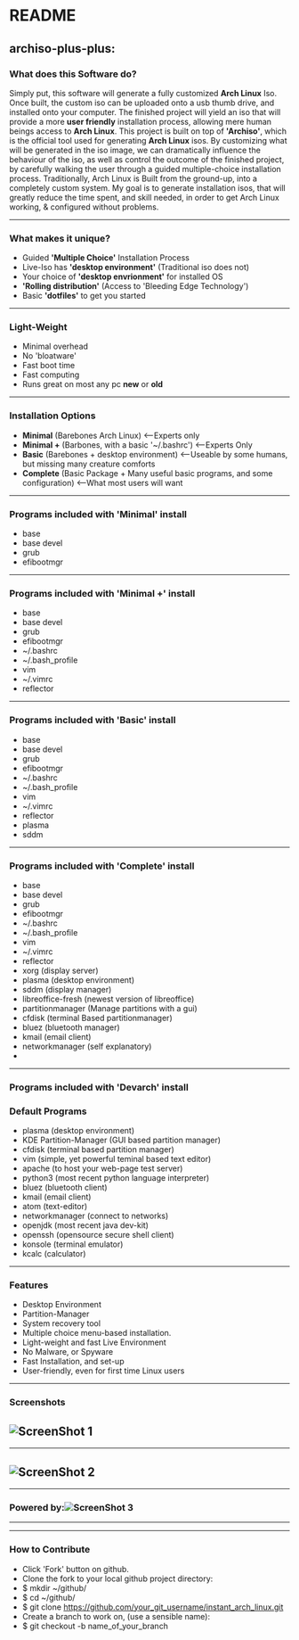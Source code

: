 # README

## archiso-plus-plus:
### What does this Software do?
  Simply put, this software will generate a fully customized **Arch Linux** Iso.
  Once built, the custom iso can be uploaded onto a usb thumb drive, and installed onto your computer.
  The finished project will yield an iso that will provide a more **user friendly** installation process, allowing mere human beings access to **Arch Linux**.
  This project is built on top of **'Archiso'**, which is the official tool used for generating **Arch Linux** isos.
  By customizing what will be generated in the iso image, we can dramatically influence the behaviour of the iso, as well as control the outcome of the finished project, by carefully walking the user through a guided multiple-choice installation process.
  Traditionally, Arch Linux is Built from the ground-up, into a completely custom system.
  My goal is to generate installation isos, that will greatly reduce the time spent, and skill needed, in order to get Arch Linux working, & configured without problems.

---

### What makes it unique?
* Guided **'Multiple Choice'** Installation Process
* Live-Iso has **'desktop environment'** (Traditional iso does not)
* Your choice of **'desktop envrionment'** for installed OS
* **'Rolling distribution'** (Access to 'Bleeding Edge Technology')
* Basic **'dotfiles'** to get you started
---
### Light-Weight
* Minimal overhead
* No 'bloatware'
* Fast boot time
* Fast computing
* Runs great on most any pc **new** or **old**
---


### Installation Options

* **Minimal** (Barebones Arch Linux) <--Experts only
* **Minimal +** (Barbones, with a basic '~/.bashrc') <--Experts Only
* **Basic** (Barebones + desktop environment) <--Useable by some humans, but missing many creature comforts
* **Complete** (Basic Package + Many useful basic programs, and some configuration) <--What most users will want

---
### Programs included with 'Minimal' install
* base
* base devel
* grub
* efibootmgr
---
### Programs included with 'Minimal +' install
* base
* base devel
* grub
* efibootmgr
* ~/.bashrc
* ~/.bash_profile
* vim
* ~/.vimrc
* reflector
---
### Programs included with 'Basic' install
* base
* base devel
* grub
* efibootmgr
* ~/.bashrc
* ~/.bash_profile
* vim
* ~/.vimrc
* reflector
* plasma
* sddm
---
### Programs included with 'Complete' install
* base
* base devel
* grub
* efibootmgr
* ~/.bashrc
* ~/.bash_profile
* vim
* ~/.vimrc
* reflector
* xorg (display server)
* plasma (desktop environment)
* sddm (display manager)
* libreoffice-fresh (newest version of libreoffice)
* partitionmanager (Manage partitions with a gui)
* cfdisk (terminal Based partitionmanager)
* bluez (bluetooth manager)
* kmail (email client)
* networkmanager (self explanatory)
*


---

### Programs included with 'Devarch' install

### Default Programs
* plasma (desktop environment)
* KDE Partition-Manager (GUI based partition manager)
* cfdisk (terminal based partition manager)
* vim (simple, yet powerful teminal based text editor)
* apache (to host your web-page test server)
* python3 (most recent python language interpreter)
* bluez (bluetooth client)
* kmail (email client)
* atom (text-editor)
* networkmanager (connect to networks)
* openjdk (most recent java dev-kit)
* openssh (opensource secure shell client)
* konsole (terminal emulator)
* kcalc (calculator)
---


### Features
* Desktop Environment
* Partition-Manager
* System recovery tool
* Multiple choice menu-based installation.
* Light-weight and fast Live Environment
* No Malware, or Spyware
* Fast Installation, and set-up
* User-friendly, even for first time Linux users
---

### Screenshots

![ScreenShot 1](/src/img/Screenshot_1.png)
---
---
![ScreenShot 2](/src/img/Screenshot_2.png)
---
---

### Powered by:![ScreenShot 3](/src/img/archlinux-logo-dark.svg)
---
---
### How to Contribute
* Click 'Fork' button on github.
* Clone the fork to your local github project directory:
* $ mkdir ~/github/
* $ cd ~/github/
* $ git clone https://github.com/your_git_username/instant_arch_linux.git
* Create a branch to work on, (use a sensible name):
* $ git checkout -b name_of_your_branch
